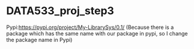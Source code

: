 # DATA533_proj_step3

Pypi:https://pypi.org/project/My-LibrarySys/0.1/
(Because there is a package which has the same name with our package in pypi, so I change the package name in Pypi)
